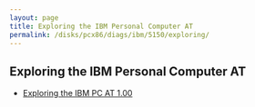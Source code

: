 ```yaml
---
layout: page
title: Exploring the IBM Personal Computer AT
permalink: /disks/pcx86/diags/ibm/5150/exploring/
---
```


Exploring the IBM Personal Computer AT
--------------------------------------

* [Exploring the IBM PC AT 1.00](1.00/)
